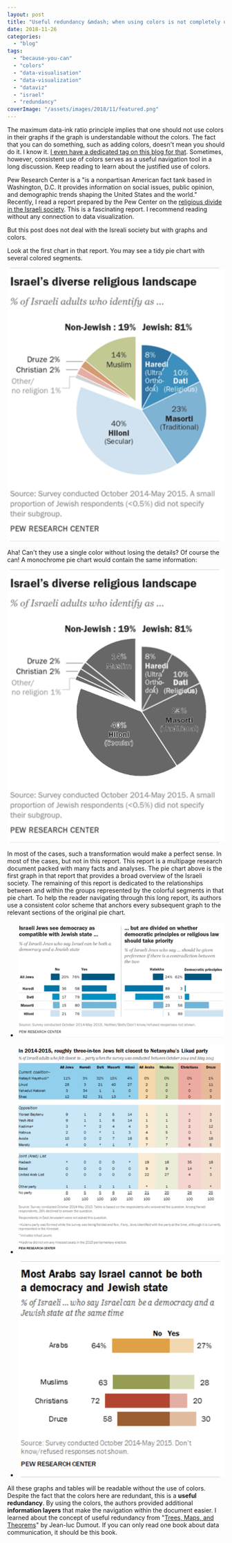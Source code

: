```yaml
---
layout: post
title: "Useful redundancy &mdash; when using colors is not completely useless"
date: 2018-11-26
categories: 
  - "blog"
tags: 
  - "because-you-can"
  - "colors"
  - "data-visualisation"
  - "data-visualization"
  - "dataviz"
  - "israel"
  - "redundancy"
coverImage: "/assets/images/2018/11/featured.png"
---
```


The maximum data-ink ratio principle implies that one should not use colors in their graphs if the graph is understandable without the colors. The fact that you can do something, such as adding colors, doesn't mean you should do it. I know it. [I even have a dedicated tag on this blog for that](https://gorelik.net/tag/because-you-can/). Sometimes, however, consistent use of colors serves as a useful navigation tool in a long discussion. Keep reading to learn about the justified use of colors.

Pew Research Center is a "is a nonpartisan American fact tank based in Washington, D.C. It provides information on social issues, public opinion, and demographic trends shaping the United States and the world." Recently, I read a report prepared by the Pew Center on the [religious divide in the Israeli society](http://www.pewforum.org/2016/03/08/israels-religiously-divided-society/). This is a fascinating report. I recommend reading without any connection to data visualization.

But this post does not deal with the Isreali society but with graphs and colors.

Look at the first chart in that report. You may see a tidy pie chart with several colored segments. 

![Pie chart: Religious composition of Israeli society. The chart uses several colored segments](/assets/images/2018/11/screen-shot-2018-11-26-at-10-49-51.png)

Aha! Can't they use a single color without losing the details? Of course the can! A monochrome pie chart would contain the same information:

![Pie chart: Religious composition of Israeli society. The chart uses monochrome segments](/assets/images/2018/11/screen-shot-2018-11-26-at-10-49-512.png)

In most of the cases, such a transformation would make a perfect sense. In most of the cases, but not in this report. This report is a multipage research document packed with many facts and analyses. The pie chart above is the first graph in that report that provides a broad overview of the Israeli society. The remaining of this report is dedicated to the relationships between and within the groups represented by the colorful segments in that pie chart. To help the reader navigating through this long report, its authors use a consistent color scheme that anchors every subsequent graph to the relevant sections of the original pie chart.

- ![](/assets/images/2018/11/screen-shot-2018-11-26-at-11-06-30.png?w=656)
    
- ![](/assets/images/2018/11/screen-shot-2018-11-26-at-11-07-44.png?w=656)
    
- ![](/assets/images/2018/11/screen-shot-2018-11-26-at-11-06-53.png)
    

All these graphs and tables will be readable without the use of colors. Despite the fact that the colors here are redundant, this is a **useful redundancy**. By using the colors, the authors provided additional **information layers** that make the navigation within the document easier. I learned about the concept of useful redundancy from "[Trees, Maps, and Theorems](http://www.treesmapsandtheorems.com/)" by Jean-luc Dumout. If you can only read one book about data communication, it should be this book.
